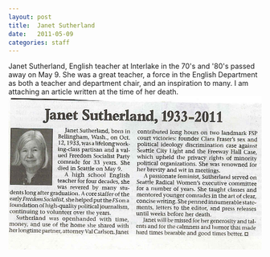 ```yaml
---
layout: post
title:  Janet Sutherland
date:   2011-05-09
categories: staff
---
```

Janet Sutherland, English teacher at Interlake in the 70's and '80's passed away on May 9.  She was a great teacher, a force in the English Department as both a teacher and department chair, and an inspiration to many.  I am attaching an article written at the time of her death.
![obituary](/assets/241166_1771058511999_6511222_o.jpg "obituary")